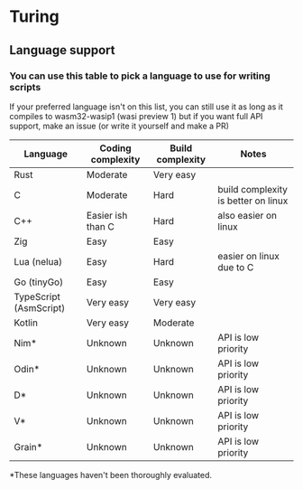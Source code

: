 # Turing

## Language support

### You can use this table to pick a language to use for writing scripts  
If your preferred language isn't on this list, you can still use it as long as it compiles to wasm32-wasip1 (wasi preview 1) but if you want full API support, make an issue (or write it yourself and make a PR)  

| Language               | Coding complexity | Build complexity | Notes                                |
|------------------------|-------------------|------------------|--------------------------------------|
| Rust                   | Moderate          | Very easy        |                                      |
| C                      | Moderate          | Hard             | build complexity is better on linux  |
| C++                    | Easier ish than C | Hard             | also easier on linux                 |
| Zig                    | Easy              | Easy             |                                      |
| Lua (nelua)            | Easy              | Hard             | easier on linux due to C             |
| Go (tinyGo)            | Easy              | Easy             |                                      |
| TypeScript (AsmScript) | Very easy         | Very easy        |                                      |
| Kotlin                 | Very easy         | Moderate         |                                      |
| Nim*                   | Unknown           | Unknown          | API is low priority                  |
| Odin*                  | Unknown           | Unknown          | API is low priority                  |
| D*                     | Unknown           | Unknown          | API is low priority                  |
| V*                     | Unknown           | Unknown          | API is low priority                  |
| Grain*                 | Unknown           | Unknown          | API is low priority                  |

*These languages haven't been thoroughly evaluated.





